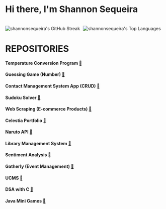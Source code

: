 <h1 align="left">Hi there, I'm Shannon Sequeira</h1>
<!--<h3 align="left">Self Learner | Tech Enthusiast</h3> -->
<!--
<p align="left"> <img src="https://komarev.com/ghpvc/?username=shannonsequeira&label=Profile%20views&color=0e75b6&style=flat" alt="shannonsequeira" /> </p>
--><!--
<p align="left"> <a href="https://github.com/ryo-ma/github-profile-trophy"><img src="https://github-profile-trophy.vercel.app/?username=shannonsequeira&theme=darkhub&no-frame=true&margin-w=15&margin-h=15" alt="shannonsequeira" /></a> </p>
-->
<!--
<h3 align="left">Connect with me:</h3>
<p align="left">
</p>
-->
<!--
<h3 align="left">Languages and Tools:</h3>
<p align="left"> <a href="https://developer.android.com" target="_blank" rel="noreferrer"> <img src="https://raw.githubusercontent.com/devicons/devicon/master/icons/android/android-original-wordmark.svg" alt="android" width="40" height="40"/> </a> <a href="https://www.gnu.org/software/bash/" target="_blank" rel="noreferrer"> <img src="https://www.vectorlogo.zone/logos/gnu_bash/gnu_bash-icon.svg" alt="bash" width="40" height="40"/> </a> <a href="https://getbootstrap.com" target="_blank" rel="noreferrer"> <img src="https://raw.githubusercontent.com/devicons/devicon/master/icons/bootstrap/bootstrap-plain-wordmark.svg" alt="bootstrap" width="40" height="40"/> </a> <a href="https://www.cprogramming.com/" target="_blank" rel="noreferrer"> <img src="https://raw.githubusercontent.com/devicons/devicon/master/icons/c/c-original.svg" alt="c" width="40" height="40"/> </a> <a href="https://www.w3schools.com/css/" target="_blank" rel="noreferrer"> <img src="https://raw.githubusercontent.com/devicons/devicon/master/icons/css3/css3-original-wordmark.svg" alt="css3" width="40" height="40"/> </a> <a href="https://www.docker.com/" target="_blank" rel="noreferrer"> <img src="https://raw.githubusercontent.com/devicons/devicon/master/icons/docker/docker-original-wordmark.svg" alt="docker" width="40" height="40"/> </a> <a href="https://www.w3.org/html/" target="_blank" rel="noreferrer"> <img src="https://raw.githubusercontent.com/devicons/devicon/master/icons/html5/html5-original-wordmark.svg" alt="html5" width="40" height="40"/> </a> <a href="https://www.java.com" target="_blank" rel="noreferrer"> <img src="https://raw.githubusercontent.com/devicons/devicon/master/icons/java/java-original.svg" alt="java" width="40" height="40"/> </a> <a href="https://developer.mozilla.org/en-US/docs/Web/JavaScript" target="_blank" rel="noreferrer"> <img src="https://raw.githubusercontent.com/devicons/devicon/master/icons/javascript/javascript-original.svg" alt="javascript" width="40" height="40"/> </a> <a href="https://www.jenkins.io" target="_blank" rel="noreferrer"> <img src="https://www.vectorlogo.zone/logos/jenkins/jenkins-icon.svg" alt="jenkins" width="40" height="40"/> </a> <a href="https://www.mongodb.com/" target="_blank" rel="noreferrer"> <img src="https://raw.githubusercontent.com/devicons/devicon/master/icons/mongodb/mongodb-original-wordmark.svg" alt="mongodb" width="40" height="40"/> </a> <a href="https://www.mysql.com/" target="_blank" rel="noreferrer"> <img src="https://raw.githubusercontent.com/devicons/devicon/master/icons/mysql/mysql-original-wordmark.svg" alt="mysql" width="40" height="40"/> </a> <a href="https://nodejs.org" target="_blank" rel="noreferrer"> <img src="https://raw.githubusercontent.com/devicons/devicon/master/icons/nodejs/nodejs-original-wordmark.svg" alt="nodejs" width="40" height="40"/> </a> <a href="https://pandas.pydata.org/" target="_blank" rel="noreferrer"> <img src="https://raw.githubusercontent.com/devicons/devicon/2ae2a900d2f041da66e950e4d48052658d850630/icons/pandas/pandas-original.svg" alt="pandas" width="40" height="40"/> </a> <a href="https://www.php.net" target="_blank" rel="noreferrer"> <img src="https://raw.githubusercontent.com/devicons/devicon/master/icons/php/php-original.svg" alt="php" width="40" height="40"/> </a> <a href="https://postman.com" target="_blank" rel="noreferrer"> <img src="https://www.vectorlogo.zone/logos/getpostman/getpostman-icon.svg" alt="postman" width="40" height="40"/> </a> <a href="https://www.python.org" target="_blank" rel="noreferrer"> <img src="https://raw.githubusercontent.com/devicons/devicon/master/icons/python/python-original.svg" alt="python" width="40" height="40"/> </a> <a href="https://reactjs.org/" target="_blank" rel="noreferrer"> <img src="https://raw.githubusercontent.com/devicons/devicon/master/icons/react/react-original-wordmark.svg" alt="react" width="40" height="40"/> </a> <a href="https://scikit-learn.org/" target="_blank" rel="noreferrer"> <img src="https://upload.wikimedia.org/wikipedia/commons/0/05/Scikit_learn_logo_small.svg" alt="scikit_learn" width="40" height="40"/> </a> <a href="https://seaborn.pydata.org/" target="_blank" rel="noreferrer"> <img src="https://seaborn.pydata.org/_images/logo-mark-lightbg.svg" alt="seaborn" width="40" height="40"/> </a> <a href="https://www.selenium.dev" target="_blank" rel="noreferrer"> <img src="https://raw.githubusercontent.com/detain/svg-logos/780f25886640cef088af994181646db2f6b1a3f8/svg/selenium-logo.svg" alt="selenium" width="40" height="40"/> </a> <a href="https://www.tensorflow.org" target="_blank" rel="noreferrer"> <img src="https://www.vectorlogo.zone/logos/tensorflow/tensorflow-icon.svg" alt="tensorflow" width="40" height="40"/> </a> </p>
--><!--
<p align="center">
  <img src="https://github-readme-stats.vercel.app/api?username=shannonsequeira&show_icons=true&theme=dark&title_color=40E0D0&icon_color=40E0D0&text_color=ffffff&bg_color=000000" alt="shannonsequeira's GitHub Stats"/>
</p>
-->
<!--<p align="center"></p>-->

<!--<p align="center">-->&nbsp &nbsp
  <div style="display: flex; align-items: center;">
  <img src="https://github-readme-streak-stats.herokuapp.com/?user=shannonsequeira&theme=black-ice&ring=40E0D0&fire=40E0D0&currStreakNum=40E0D0&sideNums=40E0D0&sideLabels=ffffff&dates=ffffff&background=000000" alt="shannonsequeira's GitHub Streak" style="margin-right: 10px;"/>
  <img src="https://github-readme-stats.vercel.app/api/top-langs/?username=shannonsequeira&layout=compact&theme=dark&title_color=40E0D0&icon_color=40E0D0&text_color=ffffff&bg_color=000000" alt="shannonsequeira's Top Languages"/>
</div>
<!--</p>-->
<!DOCTYPE html>
<html lang="en">
<head>
<meta charset="UTF-8">
<h1>REPOSITORIES</h1>
</head>
<body>
  <div class="card-container">
    <div class="card">
      <h4>Temperature Conversion Program <a href="https://github.com/shannonsequeira/PRODIGY_SD_01.git" target="_blank">🔗</a></h2>
    <div class="card">
      <h4>Guessing Game (Number) <a href="https://github.com/shannonsequeira/PRODIGY_SD_02.git" target="_blank">🔗</a></h2>
    </div>
    <div class="card">
      <h4>Contact Management System App (CRUD) <a href="https://github.com/shannonsequeira/PRODIGY_SD_03.git" target="_blank">🔗</a></h2>
    </div>
    <div class="card">
      <h4>Sudoku Solver <a href="https://github.com/shannonsequeira/PRODIGY_SD_04" target="_blank">🔗</a></h2>
    </div>
    <div class="card">
      <h4>Web Scraping (E-commerce Products) <a href="https://github.com/shannonsequeira/PRODIGY_SD_05" target="_blank">🔗</a></h2>
    </div>
    <div class="card">
      <h4>Celestia Portfolio <a href="https://github.com/shannonsequeira/celestial-portfolio" target="_blank">🔗</a></h2>
    </div>
    <div class="card">
      <h4>Naruto API <a href="https://github.com/shannonsequeira/naruto_api_assgnt" target="_blank">🔗</a></h2>
    </div>
    <div class="card">
      <h4>Library Management System <a href="https://github.com/shannonsequeira/Library-Management-System" target="_blank">🔗</a></h2>
    </div>
    <div class="card">
      <h4>Sentiment Analysis <a href="https://github.com/shannonsequeira/iphone-sentiment-analysis" target="_blank">🔗</a></h2>
    </div>
    <div class="card">
      <h4>Gatherly (Event Management) <a href="https://github.com/shannonsequeira/event-management-system" target="_blank">🔗</a></h2>
    </div>
    <div class="card">
      <h4>UCMS <a href="https://github.com/2340-shannon/dbmsprojectworkspace" target="_blank">🔗</a></h2>
    </div>
    <div class="card">
      <h4>DSA with C <a href="https://github.com/2340-shannon/dsaworkspace" target="_blank">🔗</a></h2>
    </div>
    <div class="card">
      <h4>Java Mini Games <a href="https://github.com/allieah/JavaMiniGames" target="_blank">🔗</a></h2>
    </div>
<!--     <div class="card">
      <h4>House Nav <a href="https://github.com/2340-shannon/house-nav-oop" target="_blank">🔗</a></h2>
    </div> -->
  </div>
</body>
</html>



